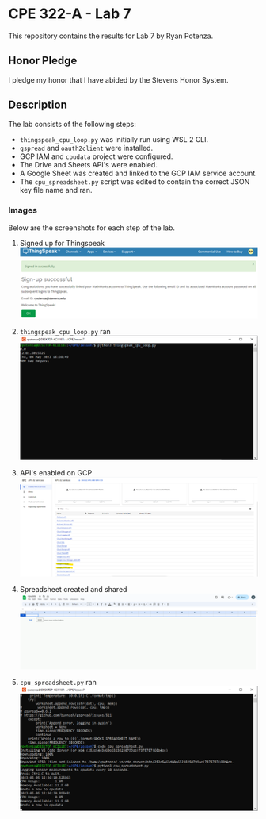 # CPE 322-A - Lab 7

This repository contains the results for Lab 7 by Ryan Potenza.

## Honor Pledge

I pledge my honor that I have abided by the Stevens Honor System.

## Description

The lab consists of the following steps:

- `thingspeak_cpu_loop.py` was initially run using WSL 2 CLI.
- `gspread` and `oauth2client` were installed.
- GCP IAM and `cpudata` project were configured.
- The Drive and Sheets API's were enabled.
- A Google Sheet was created and linked to the GCP IAM service account.
- The `cpu_spreadsheet.py` script was edited to contain the correct JSON key file name and ran.

### Images

Below are the screenshots for each step of the lab.

1. Signed up for Thingspeak
![thingspeak signup](https://github.com/RyanPotenza/PotenzaCPE-322A/blob/main/Lab7/thingspeak.png)

2. `thingspeak_cpu_loop.py` ran
![thingspeak_cpu_loop](https://github.com/RyanPotenza/PotenzaCPE-322A/blob/main/Lab7/thingspeak_cpu_loop.png)

3. API's enabled on GCP
![GCP API](https://github.com/RyanPotenza/PotenzaCPE-322A/blob/main/Lab7/enableapi.png)

4. Spreadsheet created and shared
![Spreadsheet](https://github.com/RyanPotenza/PotenzaCPE-322A/blob/main/Lab7/createspreadsheet.png)

5. `cpu_spreadsheet.py` ran
![cpu_spreadsheet.py](https://github.com/RyanPotenza/PotenzaCPE-322A/blob/main/Lab7/cpudata.png)